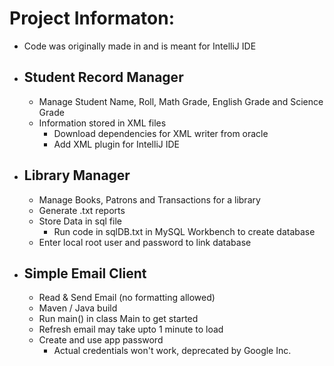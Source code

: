 # Project Informaton:
- Code was originally made in and is meant for IntelliJ IDE
- ## Student Record Manager
    - Manage Student Name, Roll, Math Grade, English Grade and Science Grade
    - Information stored in XML files
        - Download dependencies for XML writer from oracle
        - Add XML plugin for IntelliJ IDE
- ## Library Manager
    - Manage Books, Patrons and Transactions for a library
    - Generate .txt reports 
    - Store Data in sql file
        - Run code in sqlDB.txt in MySQL Workbench to create database
    - Enter local root user and password to link database
- ## Simple Email Client
    - Read & Send Email (no formatting allowed)
    - Maven / Java build
    - Run main() in class Main to get started
    - Refresh email may take upto 1 minute to load
    - Create and use app password
        - Actual credentials won't work, deprecated by Google Inc.
